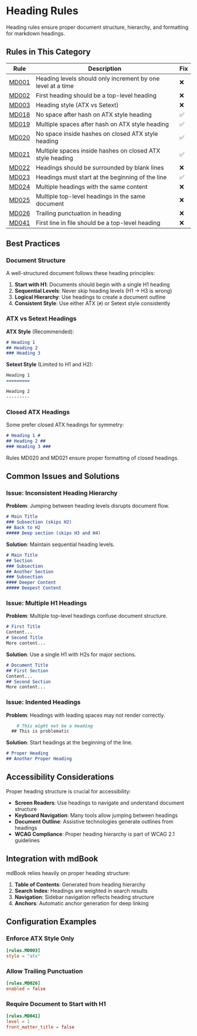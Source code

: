 # Heading Rules

Heading rules ensure proper document structure, hierarchy, and formatting for markdown headings.

## Rules in This Category

| Rule | Description | Fix |
|------|-------------|-----|
| [MD001](./md001.md) | Heading levels should only increment by one level at a time | ❌ |
| [MD002](./md002.md) | First heading should be a top-level heading | ❌ |
| [MD003](./md003.md) | Heading style (ATX vs Setext) | ❌ |
| [MD018](./md018.md) | No space after hash on ATX style heading | ✅ |
| [MD019](./md019.md) | Multiple spaces after hash on ATX style heading | ✅ |
| [MD020](./md020.md) | No space inside hashes on closed ATX style heading | ✅ |
| [MD021](./md021.md) | Multiple spaces inside hashes on closed ATX style heading | ✅ |
| [MD022](./md022.md) | Headings should be surrounded by blank lines | ❌ |
| [MD023](./md023.md) | Headings must start at the beginning of the line | ✅ |
| [MD024](./md024.md) | Multiple headings with the same content | ❌ |
| [MD025](./md025.md) | Multiple top-level headings in the same document | ❌ |
| [MD026](./md026.md) | Trailing punctuation in heading | ❌ |
| [MD041](./md041.md) | First line in file should be a top-level heading | ❌ |

## Best Practices

### Document Structure

A well-structured document follows these heading principles:

1. **Start with H1**: Documents should begin with a single H1 heading
2. **Sequential Levels**: Never skip heading levels (H1 → H3 is wrong)
3. **Logical Hierarchy**: Use headings to create a document outline
4. **Consistent Style**: Use either ATX (`#`) or Setext style consistently

### ATX vs Setext Headings

**ATX Style** (Recommended):
```markdown
# Heading 1
## Heading 2
### Heading 3
```

**Setext Style** (Limited to H1 and H2):
```markdown
Heading 1
=========

Heading 2
---------
```

### Closed ATX Headings

Some prefer closed ATX headings for symmetry:

```markdown
# Heading 1 #
## Heading 2 ##
### Heading 3 ###
```

Rules MD020 and MD021 ensure proper formatting of closed headings.

## Common Issues and Solutions

### Issue: Inconsistent Heading Hierarchy

**Problem**: Jumping between heading levels disrupts document flow.

```markdown
# Main Title
### Subsection (skips H2)
## Back to H2
##### Deep section (skips H3 and H4)
```

**Solution**: Maintain sequential heading levels.

```markdown
# Main Title
## Section
### Subsection
## Another Section
### Subsection
#### Deeper Content
##### Deepest Content
```

### Issue: Multiple H1 Headings

**Problem**: Multiple top-level headings confuse document structure.

```markdown
# First Title
Content...
# Second Title
More content...
```

**Solution**: Use a single H1 with H2s for major sections.

```markdown
# Document Title
## First Section
Content...
## Second Section
More content...
```

### Issue: Indented Headings

**Problem**: Headings with leading spaces may not render correctly.

```markdown
    # This might not be a heading
  ## This is problematic
```

**Solution**: Start headings at the beginning of the line.

```markdown
# Proper Heading
## Another Proper Heading
```

## Accessibility Considerations

Proper heading structure is crucial for accessibility:

- **Screen Readers**: Use headings to navigate and understand document structure
- **Keyboard Navigation**: Many tools allow jumping between headings
- **Document Outline**: Assistive technologies generate outlines from headings
- **WCAG Compliance**: Proper heading hierarchy is part of WCAG 2.1 guidelines

## Integration with mdBook

mdBook relies heavily on proper heading structure:

1. **Table of Contents**: Generated from heading hierarchy
2. **Search Index**: Headings are weighted in search results
3. **Navigation**: Sidebar navigation reflects heading structure
4. **Anchors**: Automatic anchor generation for deep linking

## Configuration Examples

### Enforce ATX Style Only

```toml
[rules.MD003]
style = "atx"
```

### Allow Trailing Punctuation

```toml
[rules.MD026]
enabled = false
```

### Require Document to Start with H1

```toml
[rules.MD041]
level = 1
front_matter_title = false
```